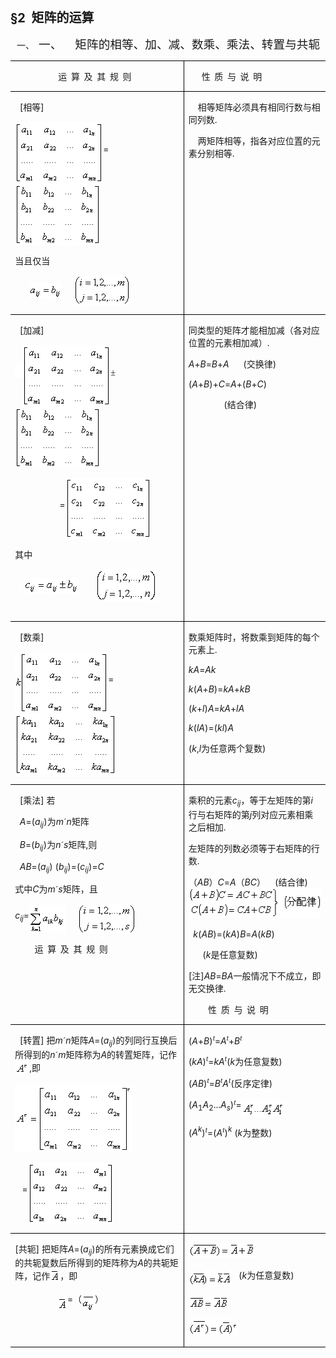 <div class=Section1>
<p class=MsoNormal><b><span lang=EN-US style='font-size:15.0pt'>§2&nbsp; </span></b><b><span
lang=ZH-CN style='font-size:15.0pt;font-family:宋体_GB2312'>矩阵的运算</span></b></p>
<p class=MsoNormal style='margin-left:36.0pt;text-indent:-28.5pt'><span
lang=EN-US>一、<span style='font:7.0pt "Times New Roman"'>&nbsp;&nbsp; </span></span><span
lang=ZH-CN style='font-size:14.0pt;font-family:宋体_GB2312'>一、</span><span
lang=EN-US style='font-size:7.0pt'>&nbsp;&nbsp;&nbsp;&nbsp;&nbsp;&nbsp;&nbsp; </span><span
lang=ZH-CN style='font-size:14.0pt;font-family:宋体_GB2312'>矩阵的相等、加、减、数乘、乘法、转置与共轭</span></p>
<table class=MsoNormalTable border=1 cellspacing=0 cellpadding=0
 style='border-collapse:collapse;border:none'>
 <tr>
  <td width=343 valign=top style='width:257.25pt;border:solid windowtext 1.0pt;
  border-left:none;padding:0mm 5.4pt 0mm 5.4pt'>
  <p class=MsoNormal align=center style='text-align:center'><span lang=ZH-CN
  style='font-family:宋体_GB2312;letter-spacing:5.0pt'>运算及其规则</span></p>
  </td>
  <td width=259 valign=top style='width:194.25pt;border-top:solid windowtext 1.0pt;
  border-left:none;border-bottom:solid windowtext 1.0pt;border-right:none;
  padding:0mm 5.4pt 0mm 5.4pt'>
  <p class=MsoNormal><span lang=EN-US style='letter-spacing:5.0pt'>&nbsp; </span><span
  lang=ZH-CN style='font-family:宋体_GB2312;letter-spacing:5.0pt'>性质与说明</span></p>
  </td>
 </tr>
 <tr>
  <td width=343 valign=top style='width:257.25pt;border-top:none;border-left:
  none;border-bottom:solid windowtext 1.0pt;border-right:solid windowtext 1.0pt;
  padding:0mm 5.4pt 0mm 5.4pt'>
  <p class=MsoNormal><span lang=EN-US>&nbsp; [</span><span lang=ZH-CN
  style='font-family:宋体_GB2312'>相等</span><span lang=EN-US>]</span></p>
  <p class=MsoNormal><sub><span lang=EN-US><img width=141 height=99
  src="res/17e9d95da129bdd93c34fb6cc6aaaa52_5422_files/image002.gif" u1:shapes="_x0000_i1025"
  align=absmiddle></span></sub><span lang=EN-US>=<sub><img width=137 height=99
  src="res/17e9d95da129bdd93c34fb6cc6aaaa52_5422_files/image004.gif" u1:shapes="_x0000_i1026"
  align=absmiddle></sub></span></p>
  <p class=MsoNormal><span lang=ZH-CN style='font-family:宋体_GB2312'>当且仅当</span></p>
  <p class=MsoNormal><span lang=EN-US>&nbsp;&nbsp;&nbsp;&nbsp;&nbsp; <sub><img
  width=52 height=25 src="res/17e9d95da129bdd93c34fb6cc6aaaa52_5422_files/image006.gif"
  u1:shapes="_x0000_i1027" align=absmiddle></sub>&nbsp;&nbsp;&nbsp;&nbsp;&nbsp;<sub><img
  width=92 height=48 src="res/17e9d95da129bdd93c34fb6cc6aaaa52_5422_files/image008.gif"
  u1:shapes="_x0000_i1028" align=absmiddle></sub>&nbsp;&nbsp;</span></p>
  </td>
  <td width=259 valign=top style='width:194.25pt;border:none;border-bottom:
  solid windowtext 1.0pt;padding:0mm 5.4pt 0mm 5.4pt'>
  <p class=MsoNormal><span lang=EN-US>&nbsp;&nbsp;&nbsp; </span><span
  lang=ZH-CN style='font-family:宋体_GB2312'>相等矩阵必须具有相同行数与相同列数</span><span
  lang=EN-US>.</span></p>
  <p class=MsoNormal><span lang=EN-US>&nbsp;&nbsp;&nbsp; </span><span
  lang=ZH-CN style='font-family:宋体_GB2312'>两矩阵相等，指各对应位置的元素分别相等</span><span
  lang=EN-US>.</span></p>
  </td>
 </tr>
 <tr>
  <td width=343 valign=top style='width:257.25pt;border-top:none;border-left:
  none;border-bottom:solid windowtext 1.0pt;border-right:solid windowtext 1.0pt;
  padding:0mm 5.4pt 0mm 5.4pt'>
  <p class=MsoNormal><span lang=EN-US>&nbsp; [</span><span lang=ZH-CN
  style='font-family:宋体_GB2312'>加减</span><span lang=EN-US>]</span></p>
  <p class=MsoNormal><sub><span lang=EN-US><img width=12 height=23
  src="res/17e9d95da129bdd93c34fb6cc6aaaa52_5422_files/image010.gif" u1:shapes="_x0000_i1029"><img
  width=141 height=99 src="res/17e9d95da129bdd93c34fb6cc6aaaa52_5422_files/image011.gif"
  u1:shapes="_x0000_i1030" align=absmiddle></span></sub><span lang=EN-US
  style='font-family:Symbol'>±</span><sub><span lang=EN-US><img width=137
  height=99 src="res/17e9d95da129bdd93c34fb6cc6aaaa52_5422_files/image012.gif"
  u1:shapes="_x0000_i1031" align=absmiddle></span></sub><span lang=EN-US> </span></p>
  <p class=MsoNormal><span lang=EN-US>&nbsp;&nbsp;&nbsp;&nbsp;&nbsp;&nbsp;&nbsp;&nbsp;&nbsp;&nbsp;&nbsp;&nbsp;&nbsp;&nbsp;&nbsp;&nbsp;&nbsp;&nbsp;
  =<sub><img width=137 height=99 src="res/17e9d95da129bdd93c34fb6cc6aaaa52_5422_files/image014.gif"
  u1:shapes="_x0000_i1032" align=absmiddle></sub> </span></p>
  <p class=MsoNormal><span lang=ZH-CN style='font-family:宋体_GB2312'>其中</span></p>
  <p class=MsoNormal><span lang=EN-US>&nbsp;&nbsp;&nbsp; <sub><img width=87
  height=25 src="res/17e9d95da129bdd93c34fb6cc6aaaa52_5422_files/image016.gif"
  u1:shapes="_x0000_i1033" align=absmiddle></sub>&nbsp;&nbsp;&nbsp;&nbsp;&nbsp;&nbsp;&nbsp;<sub><img
  width=99 height=52 src="res/17e9d95da129bdd93c34fb6cc6aaaa52_5422_files/image018.gif"
  u1:shapes="_x0000_i1034" align=absmiddle></sub>&nbsp;&nbsp;&nbsp;&nbsp;&nbsp;&nbsp;&nbsp;&nbsp;&nbsp;&nbsp;&nbsp;&nbsp;&nbsp;</span></p>
  </td>
  <td width=259 valign=top style='width:194.25pt;border:none;border-bottom:
  solid windowtext 1.0pt;padding:0mm 5.4pt 0mm 5.4pt'>
  <p class=MsoNormal><span lang=ZH-CN style='font-family:宋体_GB2312'>同类型的矩阵才能相加减（各对应位置的元素相加减）</span><span
  lang=EN-US>.</span></p>
  <p class=MsoNormal><i><span lang=EN-US>A</span></i><span lang=EN-US>+<i>B</i>=<i>B</i>+<i>A</i>&nbsp;&nbsp;&nbsp;&nbsp;&nbsp;
  (</span><span lang=ZH-CN style='font-family:宋体_GB2312'>交换律</span><span
  lang=EN-US>)</span></p>
  <p class=MsoNormal><span lang=EN-US>(<i>A</i>+<i>B</i>)+<i>C</i>=<i>A</i>+(<i>B</i>+<i>C</i>)&nbsp;&nbsp;
  </span></p>
  <p class=MsoNormal><span lang=EN-US>&nbsp;&nbsp;&nbsp;&nbsp;&nbsp;&nbsp;&nbsp;&nbsp;&nbsp;&nbsp;&nbsp;&nbsp;&nbsp;&nbsp;
  (</span><span lang=ZH-CN style='font-family:宋体_GB2312'>结合律</span><span
  lang=EN-US>)</span></p>
  </td>
 </tr>
 <tr>
  <td width=343 valign=top style='width:257.25pt;border-top:none;border-left:
  none;border-bottom:solid windowtext 1.0pt;border-right:solid windowtext 1.0pt;
  padding:0mm 5.4pt 0mm 5.4pt'>
  <p class=MsoNormal><span lang=EN-US>&nbsp; [</span><span lang=ZH-CN
  style='font-family:宋体_GB2312'>数乘</span><span lang=EN-US>]</span></p>
  <p class=MsoNormal><sub><span lang=EN-US><img width=149 height=99
  src="res/17e9d95da129bdd93c34fb6cc6aaaa52_5422_files/image020.gif" u1:shapes="_x0000_i1035"
  align=absmiddle></span></sub><span lang=EN-US>=<sub><img width=163 height=99
  src="res/17e9d95da129bdd93c34fb6cc6aaaa52_5422_files/image022.gif" u1:shapes="_x0000_i1036"
  align=absmiddle></sub></span></p>
  </td>
  <td width=259 valign=top style='width:194.25pt;border:none;border-bottom:
  solid windowtext 1.0pt;padding:0mm 5.4pt 0mm 5.4pt'>
  <p class=MsoNormal><span lang=ZH-CN style='font-family:宋体_GB2312'>数乘矩阵时，将数乘到矩阵的每个元素上</span><span
  lang=EN-US>.</span></p>
  <p class=MsoNormal><i><span lang=EN-US>kA</span></i><span lang=EN-US>=<i>Ak</i></span></p>
  <p class=MsoNormal><i><span lang=EN-US>k</span></i><span lang=EN-US>(<i>A</i>+<i>B</i>)=<i>kA</i>+<i>kB</i></span></p>
  <p class=MsoNormal><span lang=EN-US>(<i>k</i>+<i>l</i>)<i>A</i>=<i>kA</i>+<i>lA</i></span></p>
  <p class=MsoNormal><i><span lang=EN-US>k</span></i><span lang=EN-US>(<i>lA</i>)=(<i>kl</i>)<i>A</i></span></p>
  <p class=MsoNormal><span lang=EN-US>(<i>k</i>,<i>l</i></span><span
  lang=ZH-CN style='font-family:宋体_GB2312'>为任意两个复数</span><span lang=EN-US>)</span></p>
  </td>
 </tr>
 <tr style='height:19.5pt'>
  <td width=343 valign=top style='width:257.25pt;border-top:none;border-left:
  none;border-bottom:solid windowtext 1.0pt;border-right:solid windowtext 1.0pt;
  padding:0mm 5.4pt 0mm 5.4pt;height:19.5pt'>
  <p class=MsoNormal><span lang=EN-US>&nbsp; [</span><span lang=ZH-CN
  style='font-family:宋体_GB2312'>乘法</span><span lang=EN-US>] </span><span
  lang=ZH-CN style='font-family:宋体_GB2312'>若</span></p>
  <p class=MsoNormal><span lang=EN-US>&nbsp; <i>A</i>=(<i>a<sub>ij</sub></i>)</span><span
  lang=ZH-CN style='font-family:宋体_GB2312'>为</span><i><span lang=EN-US>m</span></i><span
  lang=EN-US style='font-family:Symbol'>&acute;</span><i><span lang=EN-US>n</span></i><span
  lang=ZH-CN style='font-family:宋体_GB2312'>矩阵</span></p>
  <p class=MsoNormal><span lang=EN-US>&nbsp; <i>B</i>=(<i>b<sub>ij</sub></i>)</span><span
  lang=ZH-CN style='font-family:宋体_GB2312'>为</span><i><span lang=EN-US>n</span></i><span
  lang=EN-US style='font-family:Symbol'>&acute;</span><i><span lang=EN-US>s</span></i><span
  lang=ZH-CN style='font-family:宋体_GB2312'>矩阵</span><span lang=EN-US>,</span><span
  lang=ZH-CN style='font-family:宋体_GB2312'>则</span></p>
  <p class=MsoNormal><span lang=EN-US>&nbsp; <i>AB</i>=(<i>a<sub>ij</sub></i>)
  (<i>b<sub>ij</sub></i>)=(<i>c<sub>ij</sub></i>)=<i>C</i></span></p>
  <p class=MsoNormal><span lang=ZH-CN style='font-family:宋体_GB2312'>式中</span><i><span
  lang=EN-US>C</span></i><span lang=ZH-CN style='font-family:宋体_GB2312'>为</span><i><span
  lang=EN-US>m</span></i><span lang=EN-US style='font-family:Symbol'>&acute;</span><i><span
  lang=EN-US>s</span></i><span lang=ZH-CN style='font-family:宋体_GB2312'>矩阵，且</span></p>
  <p class=MsoNormal><i><span lang=EN-US>c<sub>ij</sub></span></i><span
  lang=EN-US>=<sub><img width=59 height=45
  src="res/17e9d95da129bdd93c34fb6cc6aaaa52_5422_files/image024.gif" u1:shapes="_x0000_i1037"
  align=absmiddle></sub>&nbsp;&nbsp;&nbsp;&nbsp; <sub><img width=93 height=48
  src="res/17e9d95da129bdd93c34fb6cc6aaaa52_5422_files/image026.gif" u1:shapes="_x0000_i1038"
  align=absmiddle></sub></span></p>
  <p class=MsoNormal><span lang=EN-US style='letter-spacing:5.0pt'>&nbsp;&nbsp;
  </span><span lang=ZH-CN style='font-family:宋体_GB2312;letter-spacing:5.0pt'>运算及其规则</span></p>
  </td>
  <td width=259 valign=top style='width:194.25pt;border:none;border-bottom:
  solid windowtext 1.0pt;padding:0mm 5.4pt 0mm 5.4pt;height:19.5pt'>
  <p class=MsoNormal><span lang=ZH-CN style='font-family:宋体_GB2312'>乘积的元素</span><i><span
  lang=EN-US>c<sub>ij</sub></span></i><span lang=ZH-CN style='font-family:宋体_GB2312'>，等于左矩阵的第</span><i><span
  lang=EN-US>i</span></i><span lang=ZH-CN style='font-family:宋体_GB2312'>行与右矩阵的第</span><i><span
  lang=EN-US>j</span></i><span lang=ZH-CN style='font-family:宋体_GB2312'>列对应元素相乘之后相加</span><span
  lang=EN-US>.</span></p>
  <p class=MsoNormal><span lang=ZH-CN style='font-family:宋体_GB2312'>左矩阵的列数必须等于右矩阵的行数</span><span
  lang=EN-US>.</span></p>
  <p class=MsoNormal><span lang=ZH-CN style='font-family:宋体_GB2312'>（</span><i><span
  lang=EN-US>AB</span></i><span lang=ZH-CN style='font-family:宋体_GB2312'>）</span><i><span
  lang=EN-US>C</span></i><span lang=EN-US>=<i>A</i></span><span lang=ZH-CN
  style='font-family:宋体_GB2312'>（</span><i><span lang=EN-US>BC</span></i><span
  lang=ZH-CN style='font-family:宋体_GB2312'>）</span><span lang=EN-US>&nbsp;&nbsp;&nbsp;
  (</span><span lang=ZH-CN style='font-family:宋体_GB2312'>结合律</span><span
  lang=EN-US>)&nbsp; </span><sub><span lang=EN-US style='font-family:宋体'><img
  width=213 height=48 src="res/17e9d95da129bdd93c34fb6cc6aaaa52_5422_files/image028.gif"
  u1:shapes="_x0000_i1053"></span></sub></p>
  <p class=MsoNormal><span lang=EN-US>&nbsp; <i>k</i>(<i>AB</i>)=(<i>kA</i>)<i>B</i>=<i>A</i>(<i>kB</i>)</span></p>
  <p class=MsoNormal><span lang=EN-US>&nbsp;&nbsp;&nbsp;&nbsp;&nbsp; (<i>k</i></span><span
  lang=ZH-CN style='font-family:宋体_GB2312'>是任意复数</span><span lang=EN-US>)</span></p>
  <p class=MsoNormal><span lang=EN-US>[</span><span lang=ZH-CN
  style='font-family:宋体_GB2312'>注</span><span lang=EN-US>]<i>AB</i>=<i>BA</i></span><span
  lang=ZH-CN style='font-family:宋体_GB2312'>一般情况下不成立，即无交换律</span><span
  lang=EN-US>.</span></p>
  <p class=MsoNormal><span lang=EN-US style='letter-spacing:5.0pt'>&nbsp;&nbsp;
  </span><span lang=ZH-CN style='font-family:宋体_GB2312;letter-spacing:5.0pt'>性质与说明</span></p>
  </td>
 </tr>
 <tr style='height:208.5pt'>
  <td width=343 valign=top style='width:257.25pt;border-top:none;border-left:
  none;border-bottom:solid windowtext 1.0pt;border-right:solid windowtext 1.0pt;
  padding:0mm 5.4pt 0mm 5.4pt;height:208.5pt'>
  <p class=MsoNormal><span lang=EN-US>&nbsp; [</span><span lang=ZH-CN
  style='font-family:宋体_GB2312'>转置</span><span lang=EN-US>] </span><span
  lang=ZH-CN style='font-family:宋体_GB2312'>把</span><i><span lang=EN-US>m</span></i><span
  lang=EN-US style='font-family:Symbol'>&acute;</span><i><span lang=EN-US>n</span></i><span
  lang=ZH-CN style='font-family:宋体_GB2312'>矩阵</span><i><span lang=EN-US>A</span></i><span
  lang=EN-US>=(<i>a<sub>ij</sub></i>)</span><span lang=ZH-CN style='font-family:
  宋体_GB2312'>的列同行互换后所得到的</span><i><span lang=EN-US>n</span></i><span
  lang=EN-US style='font-family:Symbol'>&acute;</span><i><span lang=EN-US>m</span></i><span
  lang=ZH-CN style='font-family:宋体_GB2312'>矩阵称为</span><i><span lang=EN-US>A</span></i><span
  lang=ZH-CN style='font-family:宋体_GB2312'>的转置矩阵，记作</span><i><sub><span
  lang=EN-US><img width=23 height=21
  src="res/17e9d95da129bdd93c34fb6cc6aaaa52_5422_files/image030.gif" u1:shapes="_x0000_i1050"></span></sub></i><span
  lang=EN-US>,</span><span lang=ZH-CN style='font-family:宋体_GB2312'>即</span></p>
  <p class=MsoNormal><sub><span lang=EN-US><img width=187 height=108
  src="res/17e9d95da129bdd93c34fb6cc6aaaa52_5422_files/image032.gif" u1:shapes="_x0000_i1040"></span></sub><span
  lang=EN-US>&nbsp; </span></p>
  <p class=MsoNormal><span lang=EN-US>&nbsp;&nbsp; =<sub><img width=137
  height=99 src="res/17e9d95da129bdd93c34fb6cc6aaaa52_5422_files/image034.gif"
  u1:shapes="_x0000_i1041" align=absmiddle></sub>&nbsp;&nbsp;&nbsp;&nbsp;&nbsp;&nbsp;&nbsp;&nbsp;&nbsp;
  </span></p>
  </td>
  <td width=259 valign=top style='width:194.25pt;border:none;border-bottom:
  solid windowtext 1.0pt;padding:0mm 5.4pt 0mm 5.4pt;height:208.5pt'>
  <p class=MsoNormal><span lang=EN-US>(<i>A</i>+<i>B</i>)</span><i><sup><span
  lang=EN-US style='font-family:Symbol'>t</span></sup></i><span lang=EN-US>=<i>A</i></span><i><sup><span
  lang=EN-US style='font-family:Symbol'>t</span></sup></i><span lang=EN-US>+<i>B</i></span><i><sup><span
  lang=EN-US style='font-family:Symbol'>t</span></sup></i></p>
  <p class=MsoNormal><span lang=EN-US>(<i>kA</i>)</span><i><sup><span
  lang=EN-US style='font-family:Symbol'>t</span></sup></i><span lang=EN-US>=<i>kA</i></span><i><sup><span
  lang=EN-US style='font-family:Symbol'>t</span></sup></i><span lang=EN-US>(<i>k</i></span><span
  lang=ZH-CN style='font-family:宋体_GB2312'>为任意复数</span><span lang=EN-US>)</span></p>
  <p class=MsoNormal><span lang=EN-US>(<i>AB</i>)</span><i><sup><span
  lang=EN-US style='font-family:Symbol'>t</span></sup></i><span lang=EN-US>=<i>B</i></span><i><sup><span
  lang=EN-US style='font-family:Symbol'>t</span></sup><span lang=EN-US>A</span></i><i><sup><span
  lang=EN-US style='font-family:Symbol'>t</span></sup></i><span lang=EN-US>(</span><span
  lang=ZH-CN style='font-family:宋体_GB2312'>反序定律</span><span lang=EN-US>)</span></p>
  <p class=MsoNormal><span lang=EN-US>(<i>A</i><sub>1</sub><i>A</i><sub>2</sub>...<i>A<sub>s</sub></i>)</span><i><sup><span
  lang=EN-US style='font-family:Symbol'>t</span></sup></i><span lang=EN-US>=<sub><img
  width=69 height=25 src="res/17e9d95da129bdd93c34fb6cc6aaaa52_5422_files/image036.gif"
  u1:shapes="_x0000_i1042" align=absmiddle></sub></span></p>
  <p class=MsoNormal><span lang=EN-US>(<i>A<sup>k</sup></i>)</span><i><sup><span
  lang=EN-US style='font-family:Symbol'>t</span></sup></i><span lang=EN-US>=(<i>A</i></span><i><sup><span
  lang=EN-US style='font-family:Symbol'>t</span></sup></i><span lang=EN-US>)<i><sup>k</sup></i>
  (<i>k</i></span><span lang=ZH-CN style='font-family:宋体_GB2312'>为整数</span><span
  lang=EN-US>)</span></p>
  </td>
 </tr>
 <tr style='height:42.75pt'>
  <td width=343 valign=top style='width:257.25pt;border-top:none;border-left:
  none;border-bottom:solid windowtext 1.0pt;border-right:solid windowtext 1.0pt;
  padding:0mm 5.4pt 0mm 5.4pt;height:42.75pt'>
  <p class=MsoNormal><span lang=EN-US>[</span><span lang=ZH-CN
  style='font-family:宋体_GB2312'>共轭</span><span lang=EN-US>] </span><span
  lang=ZH-CN style='font-family:宋体_GB2312'>把矩阵</span><i><span lang=EN-US>A</span></i><span
  lang=EN-US>=(<i>a<sub>ij</sub></i>)</span><span lang=ZH-CN style='font-family:
  宋体_GB2312'>的所有元素换成它们的共轭复数后所得到的矩阵称为</span><i><span lang=EN-US>A</span></i><span
  lang=ZH-CN style='font-family:宋体_GB2312'>的共轭矩阵，记作</span><sub><span
  lang=EN-US><img width=16 height=21
  src="res/17e9d95da129bdd93c34fb6cc6aaaa52_5422_files/image038.gif" u1:shapes="_x0000_i1043"></span></sub><span
  lang=ZH-CN style='font-family:宋体_GB2312'>，即</span></p>
  <p class=MsoNormal><span lang=EN-US>&nbsp;&nbsp;&nbsp;&nbsp;&nbsp;&nbsp;&nbsp;&nbsp;&nbsp;&nbsp;&nbsp;&nbsp;&nbsp;&nbsp;&nbsp;&nbsp;&nbsp;
  <sub><img width=16 height=21 src="res/17e9d95da129bdd93c34fb6cc6aaaa52_5422_files/image040.gif"
  u1:shapes="_x0000_i1044" align=absmiddle></sub>=</span><span lang=ZH-CN
  style='font-family:宋体_GB2312'>（</span><sub><span lang=EN-US><img width=21
  height=28 src="res/17e9d95da129bdd93c34fb6cc6aaaa52_5422_files/image042.gif"
  u1:shapes="_x0000_i1045" align=absmiddle></span></sub><span lang=ZH-CN
  style='font-family:宋体_GB2312'>）</span></p>
  </td>
  <td width=259 valign=top style='width:194.25pt;border:none;border-bottom:
  solid windowtext 1.0pt;padding:0mm 5.4pt 0mm 5.4pt;height:42.75pt'>
  <p class=MsoNormal><sub><span lang=EN-US><img width=107 height=25
  src="res/17e9d95da129bdd93c34fb6cc6aaaa52_5422_files/image044.gif" u1:shapes="_x0000_i1046"></span></sub></p>
  <p class=MsoNormal><sub><span lang=EN-US><img width=69 height=25
  src="res/17e9d95da129bdd93c34fb6cc6aaaa52_5422_files/image046.gif" u1:shapes="_x0000_i1047"
  align=absmiddle></span></sub><span lang=EN-US>&nbsp;&nbsp; (<i>k</i></span><span
  lang=ZH-CN style='font-family:宋体_GB2312'>为任意复数</span><span lang=EN-US>)</span></p>
  <p class=MsoNormal><sub><span lang=EN-US><img width=65 height=21
  src="res/17e9d95da129bdd93c34fb6cc6aaaa52_5422_files/image048.gif" u1:shapes="_x0000_i1048"></span></sub></p>
  <p class=MsoNormal><sub><span lang=EN-US><img width=80 height=27
  src="res/17e9d95da129bdd93c34fb6cc6aaaa52_5422_files/image050.gif" u1:shapes="_x0000_i1049"></span></sub></p>
  </td>
 </tr>
</table>
<p class=MsoNormal align=left style='margin:0mm;margin-bottom:.0001pt;
text-align:left'><span lang=EN-US style='font-family:宋体'>&nbsp;</span></p>
</div>